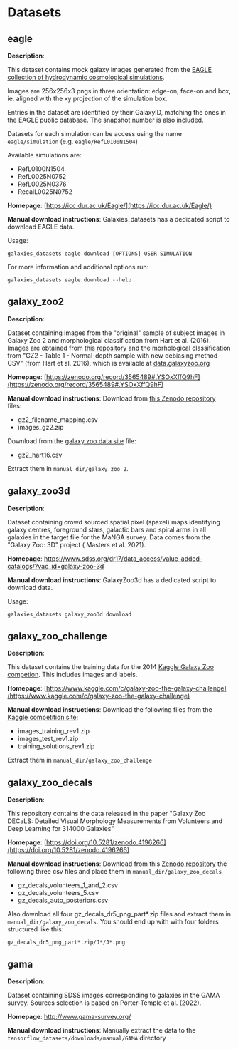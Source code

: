 # Datasets

## eagle

**Description**:

This dataset contains mock galaxy images generated from the [EAGLE collection of
hydrodynamic cosmological simulations](http://icc.dur.ac.uk/Eagle/).

Images are 256x256x3 pngs in three orientation: edge-on, face-on and box, ie.
aligned with the xy projection of the simulation box.

Entries in the dataset are identified by their GalaxyID, matching the ones in the
EAGLE public database. The snapshot number is also included.

Datasets for each simulation can be access using the name `eagle/simulation` (e.g.
`eagle/RefL0100N1504`)

Available simulations are:

- RefL0100N1504
- RefL0025N0752
- RefL0025N0376
- RecalL0025N0752

**Homepage**: [https://icc.dur.ac.uk/Eagle/](https://icc.dur.ac.uk/Eagle/)

**Manual download instructions**:
Galaxies_datasets has a dedicated script to download EAGLE data.

Usage:

    galaxies_datasets eagle download [OPTIONS] USER SIMULATION

For more information and additional options run:

    galaxies_datasets eagle download --help

## galaxy_zoo2

**Description**:

Dataset containing images from the "original" sample of subject images in
Galaxy Zoo 2 and morphological classification from Hart et al. (2016).
Images are obtained from [this repository](https://zenodo.org/record/3565489#.YSOxXffQ9hF) and
the morhological classification from "GZ2 - Table 1 - Normal-depth sample
with new debiasing method – CSV" (from Hart et al. 2016), which is available at
[data.galaxyzoo.org](https://data.galaxyzoo.org/)

**Homepage**: [https://zenodo.org/record/3565489#.YSOxXffQ9hF](https://zenodo.org/record/3565489#.YSOxXffQ9hF)

**Manual download instructions**:
Download from [this Zenodo repository](https://zenodo.org/record/3565489#.YSOxXffQ9hF) files:

- gz2_filename_mapping.csv
- images_gz2.zip

Download from the [galaxy zoo data site](https://data.galaxyzoo.org/) file:

- gz2_hart16.csv

Extract them in `manual_dir/galaxy_zoo_2`.

## galaxy_zoo3d

**Description**:

Dataset containing crowd sourced spatial pixel (spaxel) maps identifying galaxy
centres, foreground stars, galactic bars and spiral arms in all galaxies in the
target file for the MaNGA survey. Data comes from the "Galaxy Zoo: 3D" project (
Masters et al. 2021).

**Homepage**: [
https://www.sdss.org/dr17/data_access/value-added-catalogs/?vac_id=galaxy-zoo-3d
](https://www.sdss.org/dr17/data_access/value-added-catalogs/?vac_id=galaxy-zoo-3d)

**Manual download instructions**:
GalaxyZoo3d has a dedicated script to download data.

Usage:

    galaxies_datasets galaxy_zoo3d download

## galaxy_zoo_challenge

**Description**:

This dataset contains the training data for the 2014 [Kaggle Galaxy Zoo
competion](https://www.kaggle.com/c/galaxy-zoo-the-galaxy-challenge). This includes images and labels.

**Homepage**: [https://www.kaggle.com/c/galaxy-zoo-the-galaxy-challenge](https://www.kaggle.com/c/galaxy-zoo-the-galaxy-challenge)

**Manual download instructions**:
Download the following files from the [Kaggle competition site](https://www.kaggle.com/c/galaxy-zoo-the-galaxy-challenge):

- images_training_rev1.zip
- images_test_rev1.zip
- training_solutions_rev1.zip

Extract them in `manual_dir/galaxy_zoo_challenge`

## galaxy_zoo_decals

**Description**:

This repository contains the data released in the paper "Galaxy Zoo DECaLS:
Detailed Visual Morphology Measurements from Volunteers and Deep Learning
for 314000 Galaxies"

**Homepage**: [https://doi.org/10.5281/zenodo.4196266](https://doi.org/10.5281/zenodo.4196266)

**Manual download instructions**:
Download from this [Zenodo
repository](https://zenodo.org/record/4573248#.YSEdzPfQ_mg) the
following three csv files and place them in `manual_dir/galaxy_zoo_decals`

- gz_decals_volunteers_1_and_2.csv
- gz_decals_volunteers_5.csv
- gz_decals_auto_posteriors.csv

Also download all four gz_decals_dr5_png_part\*.zip files and extract
them in `manual_dir/galaxy_zoo_decals`. You should end up with with
four folders structured like this:

    gz_decals_dr5_png_part*.zip/J*/J*.png

## gama

**Description**:

Dataset containing SDSS images corresponding to galaxies in the GAMA survey. Sources
selection is based on Porter-Temple et al. (2022).

**Homepage**: [
http://www.gama-survey.org/
](http://www.gama-survey.org/)

**Manual download instructions**:
Manually extract the data to the `tensorflow_datasets/downloads/manual/GAMA`
directory
